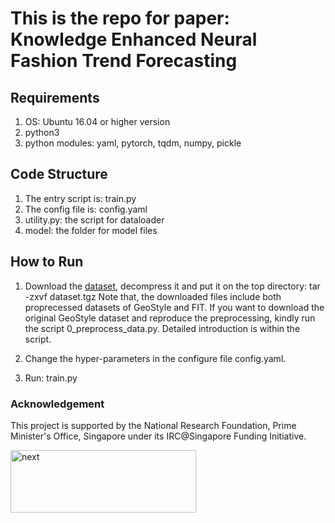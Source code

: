 # This is the repo for paper: Knowledge Enhanced Neural Fashion Trend Forecasting

## Requirements
1. OS: Ubuntu 16.04 or higher version
2. python3
3. python modules: yaml, pytorch, tqdm, numpy, pickle

## Code Structure

1. The entry script is: train.py
2. The config file is: config.yaml
3. utility.py: the script for dataloader
4. model: the folder for model files

## How to Run
1. Download the [dataset](https://drive.google.com/open?id=1OtwOoHYMuLKy_Yjk-_rgjJL5uMWWhPn8), decompress it and put it on the top directory: tar -zxvf dataset.tgz
Note that, the downloaded files include both proprecessed datasets of GeoStyle and FIT. If you want to download the original GeoStyle dataset and reproduce the preprocessing, kindly run the script 0\_preprocess\_data.py. Detailed introduction is within the script.

2. Change the hyper-parameters in the configure file config.yaml.

3. Run: train.py


### Acknowledgement
This project is supported by the National Research Foundation, Prime Minister's Office, Singapore under its IRC@Singapore Funding Initiative.

<img src="https://github.com/mysbupt/KERN/blob/master/next.png" width = "297" height = "100" alt="next" align=center />
